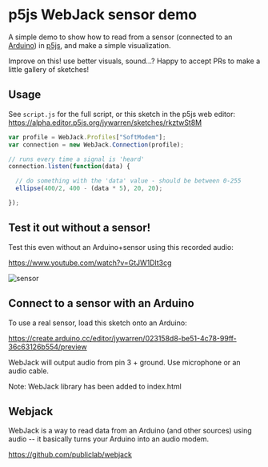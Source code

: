 # p5js WebJack sensor demo

A simple demo to show how to read from a sensor (connected to an [Arduino](https://arduino.cc)) in [p5js](https://p5js.org), and make a simple visualization.

Improve on this! use better visuals, sound...? Happy to accept PRs to make a little gallery of sketches!


## Usage

See `script.js` for the full script, or this sketch in the p5js web editor: https://alpha.editor.p5js.org/jywarren/sketches/rkztwSt8M

```js
var profile = WebJack.Profiles["SoftModem"];
var connection = new WebJack.Connection(profile);

// runs every time a signal is 'heard'
connection.listen(function(data) {

  // do something with the 'data' value - should be between 0-255
  ellipse(400/2, 400 - (data * 5), 20, 20);

});
```



## Test it out without a sensor!

Test this even without an Arduino+sensor using this recorded audio:

https://www.youtube.com/watch?v=GtJW1Dlt3cg



![sensor](https://publiclab.org/system/images/photos/000/023/509/large/IMG_20180207_135242.jpg)

## Connect to a sensor with an Arduino

To use a real sensor, load this sketch onto an Arduino: 

https://create.arduino.cc/editor/jywarren/023158d8-be51-4c78-99ff-36c63126b554/preview

WebJack will output audio from pin 3 + ground. Use microphone or an audio cable.

Note: WebJack library has been added to index.html


## Webjack

WebJack is a way to read data from an Arduino (and other sources) using audio -- it basically turns your Arduino into an audio modem.

https://github.com/publiclab/webjack

